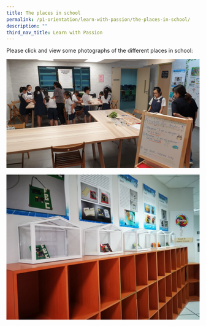 ```yaml
---
title: The places in school
permalink: /p1-orientation/learn-with-passion/the-places-in-school/
description: ""
third_nav_title: Learn with Passion
---
```

Please click and view some photographs of the different places in school:

![](/images/20190821_102124.jpg)

![](/images/IMG_20201002_135301.jpg)